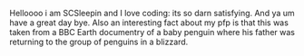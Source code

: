 Helloooo i am SCSleepin and I love coding: its so darn satisfying.
And ya um have a great day bye. Also an interesting fact about my pfp is that this was taken from a BBC Earth documentry of a baby penguin where his father was returning to the group of penguins in a blizzard.
